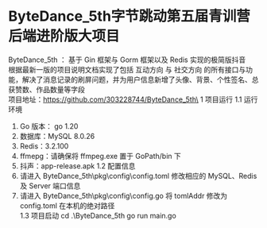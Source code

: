 # ByteDance_5th字节跳动第五届青训营后端进阶版大项目
ByteDance_5th ： 基于 Gin 框架与 Gorm 框架以及 Redis 实现的极简版抖音\
根据最新一版的项目说明文档实现了包括 互动方向 与 社交方向 的所有接口与功能，解决了消息记录的刷屏问题，并为用户信息新增了头像、背景、个性签名、总获赞数、作品数量等字段\
项目地址：https://github.com/303228744/ByteDance_5th\
1 项目运行
1.1 运行环境
1. Go 版本： go 1.20
2. 数据库：MySQL 8.0.26
3. Redis：3.2.100
4. ffmepg：请确保将 ffmpeg.exe 置于 GoPath/bin 下
5. 抖声：app-release.apk
1.2 配置信息
1. 请进入 ByteDance_5th\pkg\config\config.toml 修改相应的 MySQL、Redis 及 Server 端口信息
2. 请进入 ByteDance_5th\pkg\config\config.go 将 tomlAddr 修改为 config.toml 在本机的绝对路径\
1.3 项目启动
cd .\ByteDance_5th
go run main.go
